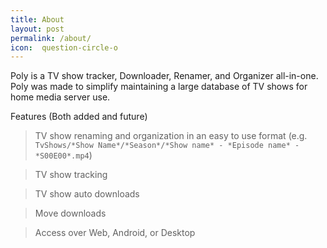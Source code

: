 ```yaml
---
title: About
layout: post
permalink: /about/
icon:  question-circle-o
---
```


Poly is a TV show tracker, Downloader, Renamer, and Organizer all-in-one. Poly was made to simplify maintaining a large database of TV shows for home media server use.



Features (Both added and future)

> TV show renaming and organization in an easy to use format (e.g. ```TvShows/*Show Name*/*Season*/*Show name* - *Episode name* - *S00E00*.mp4```)

> TV show tracking

> TV show auto downloads

> Move downloads

> Access over Web, Android, or Desktop